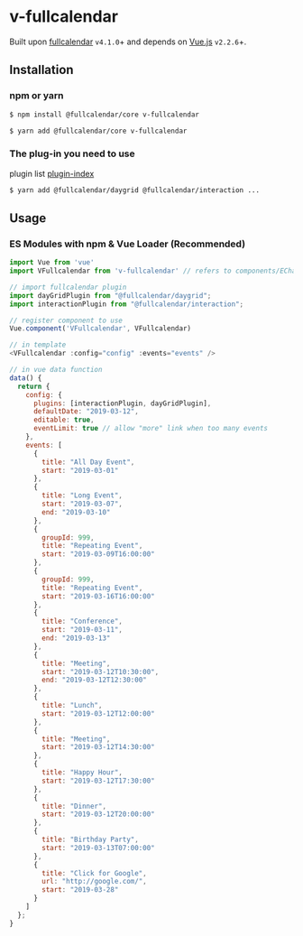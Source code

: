 # v-fullcalendar

Built upon [fullcalendar](https://github.com/fullcalendar) `v4.1.0`+ and depends on [Vue.js](https://vuejs.org/) `v2.2.6`+.

## Installation

### npm or yarn

```bash
$ npm install @fullcalendar/core v-fullcalendar
```

```bash
$ yarn add @fullcalendar/core v-fullcalendar
```

### The plug-in you need to use
plugin list [plugin-index](https://fullcalendar.io/docs/plugin-index)

```bash
$ yarn add @fullcalendar/daygrid @fullcalendar/interaction ...
```

## Usage

### ES Modules with npm & Vue Loader (Recommended)

```js
import Vue from 'vue'
import VFullcalendar from 'v-fullcalendar' // refers to components/ECharts.vue in webpack

// import fullcalendar plugin
import dayGridPlugin from "@fullcalendar/daygrid";
import interactionPlugin from "@fullcalendar/interaction";

// register component to use
Vue.component('VFullcalendar', VFullcalendar)

// in template
<VFullcalendar :config="config" :events="events" />

// in vue data function
data() {
  return {
    config: {
      plugins: [interactionPlugin, dayGridPlugin],
      defaultDate: "2019-03-12",
      editable: true,
      eventLimit: true // allow "more" link when too many events
    },
    events: [
      {
        title: "All Day Event",
        start: "2019-03-01"
      },
      {
        title: "Long Event",
        start: "2019-03-07",
        end: "2019-03-10"
      },
      {
        groupId: 999,
        title: "Repeating Event",
        start: "2019-03-09T16:00:00"
      },
      {
        groupId: 999,
        title: "Repeating Event",
        start: "2019-03-16T16:00:00"
      },
      {
        title: "Conference",
        start: "2019-03-11",
        end: "2019-03-13"
      },
      {
        title: "Meeting",
        start: "2019-03-12T10:30:00",
        end: "2019-03-12T12:30:00"
      },
      {
        title: "Lunch",
        start: "2019-03-12T12:00:00"
      },
      {
        title: "Meeting",
        start: "2019-03-12T14:30:00"
      },
      {
        title: "Happy Hour",
        start: "2019-03-12T17:30:00"
      },
      {
        title: "Dinner",
        start: "2019-03-12T20:00:00"
      },
      {
        title: "Birthday Party",
        start: "2019-03-13T07:00:00"
      },
      {
        title: "Click for Google",
        url: "http://google.com/",
        start: "2019-03-28"
      }
    ]
  };
}
```